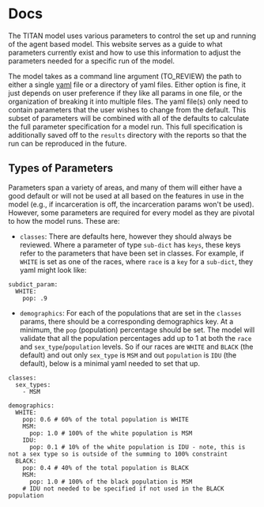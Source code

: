# Docs

The TITAN model uses various parameters to control the set up and running of the agent based model.  This website serves as a guide to what parameters currently exist and how to use this information to adjust the parameters needed for a specific run of the model.

The model takes as a command line argument (TO_REVIEW) the path to either a single [yaml](https://gettaurus.org/docs/YAMLTutorial/) file or a directory of yaml files.  Either option is fine, it just depends on user preference if they like all params in one file, or the organization of breaking it into multiple files.  The yaml file(s) only need to contain parameters that the user wishes to change from the default.  This subset of parameters will be combined with all of the defaults to calculate the full parameter specification for a model run.  This full specification is additionally saved off to the `results` directory with the reports so that the run can be reproduced in the future.

## Types of Parameters

Parameters span a variety of areas, and many of them will either have a good default or will not be used at all based on the features in use in the model (e.g., if incarceration is off, the incarceration params won't be used).  However, some parameters are required for every model as they are pivotal to how the model runs.  These are:

* `classes`: There are defaults here, however they should always be reviewed.  Where a parameter of type `sub-dict` has `keys`, these keys refer to the parameters that have been set in classes.  For example, if `WHITE` is set as one of the races, where `race` is a `key` for a `sub-dict`, they yaml might look like:

```
subdict_param:
  WHITE:
    pop: .9
```

* `demographics`: For each of the populations that are set in the `classes` params, there should be a corresponding demographics key.  At a minimum, the `pop` (population) percentage should be set. The model will validate that all the population percentages add up to 1 at both the `race` and `sex_type`/`population` levels.  So if our races are `WHITE` and `BLACK` (the default) and out only `sex_type` is `MSM` and out `population` is `IDU` (the default), below is a minimal yaml needed to set that up.

```
classes:
  sex_types:
    - MSM

demographics:
  WHITE:
    pop: 0.6 # 60% of the total population is WHITE
    MSM:
      pop: 1.0 # 100% of the white population is MSM
    IDU:
      pop: 0.1 # 10% of the white population is IDU - note, this is not a sex type so is outside of the summing to 100% constraint
  BLACK:
    pop: 0.4 # 40% of the total population is BLACK
    MSM:
      pop: 1.0 # 100% of the black population is MSM
    # IDU not needed to be specified if not used in the BLACK population
```

